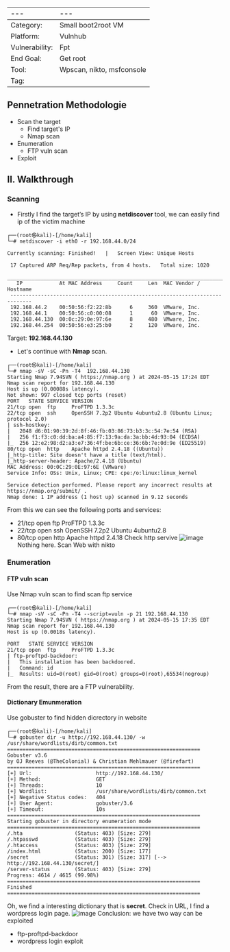|---|---|
|:---|:----|
| Category: |	Small boot2root VM |
|Platform: |	Vulnhub |
|Vulnerability: | Fpt |
|End Goal: |	Get root |
|Tool: |	Wpscan, nikto, msfconsole |
|Tag:	| |

## Pennetration Methodologie
- Scan the target
  - Find target's IP
  - Nmap scan
- Enumeration
  - FTP vuln scan
- Exploit
## II. Walkthrough
### Scanning
- Firstly I find the target’s IP by using **netdiscover** tool, we can easily find ip of the victim machine
```
┌──(root㉿kali)-[/home/kali]
└─# netdiscover -i eth0 -r 192.168.44.0/24

Currently scanning: Finished!   |   Screen View: Unique Hosts                                                                     
                                                                                                                                   
 17 Captured ARP Req/Rep packets, from 4 hosts.   Total size: 1020                                                                 
 _____________________________________________________________________________
   IP            At MAC Address     Count     Len  MAC Vendor / Hostname      
 -----------------------------------------------------------------------------
 192.168.44.2    00:50:56:f2:22:8b      6     360  VMware, Inc.                                                                    
 192.168.44.1    00:50:56:c0:00:08      1      60  VMware, Inc.                                                                    
 192.168.44.130  00:0c:29:0e:97:6e      8     480  VMware, Inc.                                                                    
 192.168.44.254  00:50:56:e3:25:b0      2     120  VMware, Inc.
```
Target: **192.168.44.130** 
- Let's continue with **Nmap** scan.
```
┌──(root㉿kali)-[/home/kali]
└─# nmap -sV -sC -Pn -T4  192.168.44.130
Starting Nmap 7.94SVN ( https://nmap.org ) at 2024-05-15 17:24 EDT
Nmap scan report for 192.168.44.130
Host is up (0.00088s latency).
Not shown: 997 closed tcp ports (reset)
PORT   STATE SERVICE VERSION
21/tcp open  ftp     ProFTPD 1.3.3c
22/tcp open  ssh     OpenSSH 7.2p2 Ubuntu 4ubuntu2.8 (Ubuntu Linux; protocol 2.0)
| ssh-hostkey: 
|   2048 d6:01:90:39:2d:8f:46:fb:03:86:73:b3:3c:54:7e:54 (RSA)
|   256 f1:f3:c0:dd:ba:a4:85:f7:13:9a:da:3a:bb:4d:93:04 (ECDSA)
|_  256 12:e2:98:d2:a3:e7:36:4f:be:6b:ce:36:6b:7e:0d:9e (ED25519)
80/tcp open  http    Apache httpd 2.4.18 ((Ubuntu))
|_http-title: Site doesn't have a title (text/html).
|_http-server-header: Apache/2.4.18 (Ubuntu)
MAC Address: 00:0C:29:0E:97:6E (VMware)
Service Info: OSs: Unix, Linux; CPE: cpe:/o:linux:linux_kernel

Service detection performed. Please report any incorrect results at https://nmap.org/submit/ .
Nmap done: 1 IP address (1 host up) scanned in 9.12 seconds
```
From this we can see the following ports and services:
- 21/tcp open  ftp     ProFTPD 1.3.3c
- 22/tcp open  ssh     OpenSSH 7.2p2 Ubuntu 4ubuntu2.8
- 80/tcp open  http    Apache httpd 2.4.18
Check http servive
![image](https://github.com/CowStupid/Vulnhub-seri/assets/169901923/26e3bb4b-1690-4ca9-8e12-d8085bc0bbea)
Nothing here. Scan Web with nikto
### Enumeration
#### FTP vuln scan
Use Nmap vuln scan to find scan ftp service 
```
┌──(root㉿kali)-[/home/kali]
└─# nmap -sV -sC -Pn -T4 --script=vuln -p 21 192.168.44.130
Starting Nmap 7.94SVN ( https://nmap.org ) at 2024-05-15 17:35 EDT
Nmap scan report for 192.168.44.130
Host is up (0.0018s latency).

PORT   STATE SERVICE VERSION
21/tcp open  ftp     ProFTPD 1.3.3c
| ftp-proftpd-backdoor: 
|   This installation has been backdoored.
|   Command: id
|_  Results: uid=0(root) gid=0(root) groups=0(root),65534(nogroup)
```
From the result, there are a FTP vulnerability.
#### Dictionary Emunmeration
Use gobuster to find hidden dicrectory in website
```
┌──(root㉿kali)-[/home/kali]
└─# gobuster dir -u http://192.168.44.130/ -w /usr/share/wordlists/dirb/common.txt 
===============================================================
Gobuster v3.6
by OJ Reeves (@TheColonial) & Christian Mehlmauer (@firefart)
===============================================================
[+] Url:                     http://192.168.44.130/
[+] Method:                  GET
[+] Threads:                 10
[+] Wordlist:                /usr/share/wordlists/dirb/common.txt
[+] Negative Status codes:   404
[+] User Agent:              gobuster/3.6
[+] Timeout:                 10s
===============================================================
Starting gobuster in directory enumeration mode
===============================================================
/.hta                 (Status: 403) [Size: 279]
/.htpasswd            (Status: 403) [Size: 279]
/.htaccess            (Status: 403) [Size: 279]
/index.html           (Status: 200) [Size: 177]
/secret               (Status: 301) [Size: 317] [--> http://192.168.44.130/secret/]
/server-status        (Status: 403) [Size: 279]
Progress: 4614 / 4615 (99.98%)
===============================================================
Finished
===============================================================
```
Oh, we find a interesting dictionary that is **secret**. Check in URL, I find a wordpress login page.
![image](https://github.com/CowStupid/Vulnhub-seri/assets/169901923/6d6d58bc-0d43-4687-be61-c312f9038e37)
Conclusion: we have two way can be exploited
- ftp-proftpd-backdoor
- wordpress login exploit

